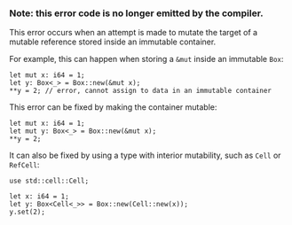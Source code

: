 ### Note: this error code is no longer emitted by the compiler.

This error occurs when an attempt is made to mutate the target of a mutable
reference stored inside an immutable container.

For example, this can happen when storing a `&mut` inside an immutable `Box`:

```
let mut x: i64 = 1;
let y: Box<_> = Box::new(&mut x);
**y = 2; // error, cannot assign to data in an immutable container
```

This error can be fixed by making the container mutable:

```
let mut x: i64 = 1;
let mut y: Box<_> = Box::new(&mut x);
**y = 2;
```

It can also be fixed by using a type with interior mutability, such as `Cell`
or `RefCell`:

```
use std::cell::Cell;

let x: i64 = 1;
let y: Box<Cell<_>> = Box::new(Cell::new(x));
y.set(2);
```
